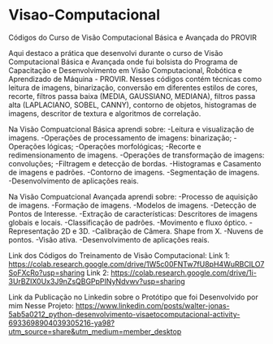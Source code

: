 # Visao-Computacional
Códigos do Curso de Visão Computacional Básica e Avançada do PROVIR

Aqui destaco a prática que desenvolvi durante o curso de Visão Computacional Básica e Avançada onde fui bolsista do Programa de Capacitação e Desenvolvimento em Visão Computacional, Robótica e Aprendizado de Máquina - PROVIR. Nesses códigos contém técnicas como leitura de imagens, binarização, conversão em diferentes estilos de cores, recorte, filtros passa baixa (MEDIA, GAUSSIANO, MEDIANA), filtros passa alta (LAPLACIANO, SOBEL, CANNY), contorno de objetos, histogramas de imagens, descritor de textura e algoritmos de correlação.

Na Visão Compuatcional Básica aprendi sobre:
  -Leitura e visualização de imagens. 
  -Operações de processamento de imagens: binarização; 
  -Operações lógicas; 
  -Operações morfológicas; 
  -Recorte e redimensionamento de imagens. 
  -Operações de transformação de imagens: convoluções; 
  -Filtragem e detecção de bordas. 
  -Histogramas e Casamento de imagens e padrões. 
  -Contorno de imagens. 
  -Segmentação de imagens. 
  -Desenvolvimento de aplicações reais.

Na Visão Compuatcional Avançada aprendi sobre:
  -Processo de aquisição de imagens. 
  -Formação de imagens. 
  -Modelos de imagens. 
  -Detecção de Pontos de Interesse.
  -Extração de características: Descritores de imagens globais e locais. 
  -Classificação de padrões.
  -Movimento e fluxo óptico. 
  -Representação 2D e 3D. 
  -Calibração de Câmera. Shape from X. 
  -Nuvens de pontos.
  -Visão ativa. 
  -Desenvolvimento de aplicações reais.

  
Link dos Códigos do Treinamento de Visão Computacional: 
Link 1: https://colab.research.google.com/drive/1W5c00FNTw7fU8pH4WuRBCILO7SoFXcRo?usp=sharing
Link 2: https://colab.research.google.com/drive/1i-3UrBZIX0Ux3J9nZsQBGPpPINyNdvwv?usp=sharing

Link da Publicação no Linkedin sobre o Protótipo que foi Desenvolvido por mim Nesse Projeto: https://www.linkedin.com/posts/walter-jonas-5ab5a0212_python-desenvolvimento-visaetocomputacional-activity-6933698904039305216-ya98?utm_source=share&utm_medium=member_desktop
